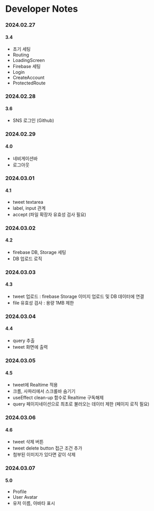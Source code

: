 # Developer Notes

### 2024.02.27

#### 3.4

- 초기 세팅
- Routing
- LoadingScreen
- Firebase 세팅
- Login
- CreateAccount
- ProtectedRoute

### 2024.02.28

#### 3.6

- SNS 로그인 (Github)

### 2024.02.29

#### 4.0

- 네비게이션바
- 로그아웃

### 2024.03.01

#### 4.1

- tweet textarea
- label, input 관계
- accept (파일 확장자 유효성 검사 필요)

### 2024.03.02

#### 4.2

- firebase DB, Storage 세팅
- DB 업로드 로직

### 2024.03.03

#### 4.3

- tweet 업로드 : firebase Storage 이미지 업로드 및 DB 데이터에 연결
- file 유효성 검사 : 용량 1MB 제한

### 2024.03.04

#### 4.4

- query 추출
- tweet 화면에 출력

### 2024.03.05

#### 4.5

- tweet에 Realtime 적용
- 크롬, 사파리에서 스크롤바 숨기기
- useEffect clean-up 함수로 Realtime 구독해제
- query 페이지네이션으로 최초로 불러오는 데이터 제한 (페이지 로직 필요)

### 2024.03.06

#### 4.6

- tweet 삭제 버튼
- tweet delete button 접근 조건 추가
- 첨부된 이미지가 있다면 같이 삭제

### 2024.03.07

#### 5.0

- Profile
- User Avatar
- 유저 이름, 아바타 표시
